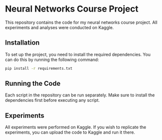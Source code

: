 # Neural Networks Course Project

This repository contains the code for my neural networks course project. All experiments and analyses were conducted on Kaggle.

## Installation

To set up the project, you need to install the required dependencies. You can do this by running the following command:

```bash
pip install -r requirements.txt
```
## Running the Code
Each script in the repository can be run separately. Make sure to install the dependencies first before executing any script.

## Experiments
All experiments were performed on Kaggle. If you wish to replicate the experiments, you can upload the code to Kaggle and run it there.
